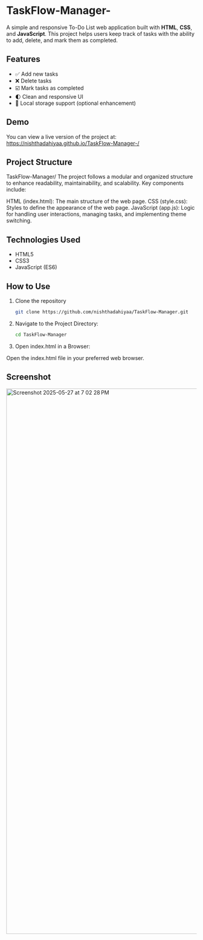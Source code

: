 # TaskFlow-Manager-

A simple and responsive To-Do List web application built with **HTML**, **CSS**, and **JavaScript**. This project helps users keep track of tasks with the ability to add, delete, and mark them as completed.

##  Features

- ✅ Add new tasks
- ❌ Delete tasks
- ☑️ Mark tasks as completed
- 🌓 Clean and responsive UI
- 💾 Local storage support (optional enhancement)

##  Demo

You can view a live version of the project at: https://nishthadahiyaa.github.io/TaskFlow-Manager-/

##  Project Structure
TaskFlow-Manager/
The project follows a modular and organized structure to enhance readability, maintainability, and scalability. Key components include:

HTML (index.html): The main structure of the web page.
CSS (style.css): Styles to define the appearance of the web page.
JavaScript (app.js): Logic for handling user interactions, managing tasks, and implementing theme switching.

##  Technologies Used

- HTML5
- CSS3
- JavaScript (ES6)

##  How to Use

1. Clone the repository
   ```bash
   git clone https://github.com/nishthadahiyaa/TaskFlow-Manager.git

2. Navigate to the Project Directory:
   ```bash
   cd TaskFlow-Manager

3. Open index.html in a Browser:

Open the index.html file in your preferred web browser.

##  Screenshot
<img width="1440" alt="Screenshot 2025-05-27 at 7 02 28 PM" src="https://github.com/user-attachments/assets/51869cde-215d-4d6f-9d6d-87dab80506fa" />
